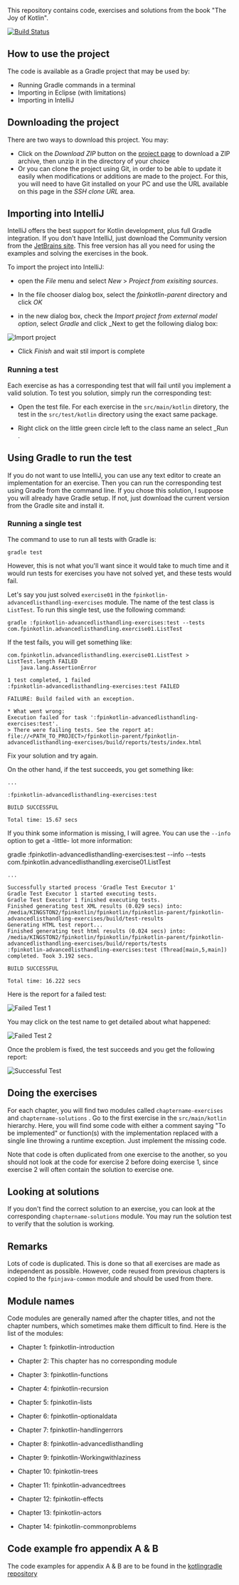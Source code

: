 This repository contains code, exercises and solutions from the book "The Joy of Kotlin".

[![Build Status][badge-travis]][travis]

[badge-travis]: https://travis-ci.org/fpinkotlin/fpinkotlin.png?branch=master
[travis]: https://travis-ci.org/fpinkotlin/fpinkotlin

## How to use the project

The code is available as a Gradle project that may be used  by:

- Running Gradle commands in a terminal
- Importing in Eclipse (with limitations)
- Importing in IntelliJ

## Downloading the project

There are two ways to download this project. You may:

- Click on the _Download ZIP_ button on the [project page](https://github.com/pysaumont/fpinkotlin) to download a ZIP archive, then unzip it in the directory
of your choice
- Or you can clone the project using Git, in order to be able to update it easily when modifications or additions are made to the project. For this,
you will need to have Git installed on your PC and use the URL available on this page in the _SSH clone URL_ area.

## Importing into IntelliJ

IntelliJ offers the best support for Kotlin development, plus full Gradle integration. If you don't have IntelliJ, just download the Community version from the [JetBrains site](https://www.jetbrains.com/idea/download). This free version has all you need for using the examples and solving the exercises in the book.

To import the project into IntelliJ:
 
 - open the _File_ menu and select _New_ > _Project from exisiting sources_. 
 
 - In the file chooser dialog box, select the _fpinkotlin-parent_ directory and click _OK_
 
 - in the new dialog box, check the _Import project from external model option_, select _Gradle_ and click _Next to get the following dialog box:
 
![Import project](graphics/ImportProject.png)
 
 - Click _Finish_ and wait stil import is complete

### Running a test

Each exercise as has a corresponding test that will fail until you implement a valid solution. To test you solution, simply run the corresponding test:

- Open the test file. For each exercise in the `src/main/kotlin` diretory, the test in the `src/test/kotlin` directory using the exact same package.

- Right click on the little green circle left to the class name an select _Run <test name>.

## Using Gradle to run the test

If you do not want to use IntelliJ, you can use any text editor to create an implementation for an exercise. Then you can run the corresponding test using Gradle from the command line. If you chose this solution, I suppose you will already have Gradle setup. If not, just download the current version from the Gradle site and install it.

### Running a single test

The command to use to run all tests with Gradle is:

    gradle test

However, this is not what you'll want since it would take to much time and it would run tests for exercises you have not solved yet, and these tests would fail.

Let's say you just solved `exercise01` in the `fpinkotlin-advancedlisthandling-exercises` module. The name of the test class is `ListTest`. To run this single test, use the following command:

    gradle :fpinkotlin-advancedlisthandling-exercises:test --tests com.fpinkotlin.advancedlisthandling.exercise01.ListTest

If the test fails, you will get something like:

    com.fpinkotlin.advancedlisthandling.exercise01.ListTest > ListTest.length FAILED
        java.lang.AssertionError
    
    1 test completed, 1 failed
    :fpinkotlin-advancedlisthandling-exercises:test FAILED
    
    FAILURE: Build failed with an exception.
    
    * What went wrong:
    Execution failed for task ':fpinkotlin-advancedlisthandling-exercises:test'.
    > There were failing tests. See the report at: file://<PATH_TO_PROJECT>/fpinkotlin-parent/fpinkotlin-advancedlisthandling-exercises/build/reports/tests/index.html

Fix your solution and try again.

On the other hand, if the test succeeds, you get something like:

    ...
    
    :fpinkotlin-advancedlisthandling-exercises:test
    
    BUILD SUCCESSFUL
    
    Total time: 15.67 secs

If you think some information is missing, I will agree. You can use the `--info` option to get a -little- lot more information:

gradle :fpinkotlin-advancedlisthandling-exercises:test --info --tests com.fpinkotlin.advancedlisthandling.exercise01.ListTest

    ...
    
    Successfully started process 'Gradle Test Executor 1'
    Gradle Test Executor 1 started executing tests.
    Gradle Test Executor 1 finished executing tests.
    Finished generating test XML results (0.029 secs) into: /media/KINGSTON2/fpinkotlin/fpinkotlin/fpinkotlin-parent/fpinkotlin-advancedlisthandling-exercises/build/test-results
    Generating HTML test report...
    Finished generating test html results (0.024 secs) into: /media/KINGSTON2/fpinkotlin/fpinkotlin/fpinkotlin-parent/fpinkotlin-advancedlisthandling-exercises/build/reports/tests
    :fpinkotlin-advancedlisthandling-exercises:test (Thread[main,5,main]) completed. Took 3.192 secs.
    
    BUILD SUCCESSFUL
    
    Total time: 16.222 secs

Here is the report for a failed test:

![Failed Test 1](graphics/failedTest01.png)

You may click on the test name to get detailed about what happened:

![Failed Test 2](graphics/failedTest02.png)

Once the problem is fixed, the test succeeds and you get the following report:

![Successful Test](graphics/successTest03.png)

## Doing the exercises

For each chapter, you will find two modules called `chaptername-exercises` and `chaptername-solutions` . Go to the first exercise in
the `src/main/kotlin` hierarchy. Here, you will find some code with either a comment saying "To be implemented" or function(s) with the
implementation replaced with a single line throwing a runtime exception. Just implement the missing code.

Note that code is often duplicated from one exercise to the another, so you should not look at the code for exercise 2 before doing exercise 1,
since exercise 2 will often contain the solution to exercise one.

## Looking at solutions

If you don't find the correct solution to an exercise, you can look at the corresponding `chaptername-solutions` module. You may run the solution
test to verify that the solution is working.

## Remarks

Lots of code is duplicated. This is done so that all exercises are made as independent as possible. However, code reused from previous chapters
is copied to the `fpinjava-common` module and should be used from there.

## Module names

Code modules are generally named after the chapter titles, and not the chapter numbers, which sometimes make them difficult to find. Here is the list of the modules:

* Chapter 1: fpinkotlin-introduction

* Chapter 2: This chapter has no corresponding module

* Chapter 3: fpinkotlin-functions

* Chapter 4: fpinkotlin-recursion

* Chapter 5: fpinkotlin-lists

* Chapter 6: fpinkotlin-optionaldata

* Chapter 7: fpinkotlin-handlingerrors

* Chapter 8: fpinkotlin-advancedlisthandling

* Chapter 9: fpinkotlin-Workingwithlaziness

* Chapter 10: fpinkotlin-trees

* Chapter 11: fpinkotlin-advancedtrees

* Chapter 12: fpinkotlin-effects

* Chapter 13: fpinkotlin-actors

* Chapter 14: fpinkotlin-commonproblems

## Code example fro appendix A & B

The code examples for appendix A & B are to be found in the [kotlingradle repository](https://github.com/pysaumont/kotlingradle)




